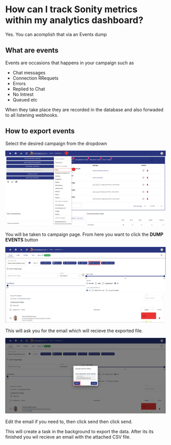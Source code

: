# How can I track Sonity metrics within my analytics dashboard?

Yes. You can acomplish that via an Events dump

## What are events
Events are occasions that happens in your campaign such as
- Chat messages
- Connection RRequets
- Errors
- Replied to Chat
- No Intrest
- Queued etc 

When they take place they are recorded in the database and also forwaded to all listening webhooks.

## How to export events

Select the desired campaign from the dropdown

![Click Campaign from Selector](/images/export-csv-01.png)

You will be taken to campaign page. From here you want to click the **DUMP EVENTS** button

![Export CSV](/images/export-events_02.png)

This will ask you for the email which will recieve the exported file.

![Export CSV](/images/export-events_03.png)

Edit the email if you need to, then click send then click send.

This will create a task in the background to export the data. After its its finished you wil recieve an email with the attached CSV file.